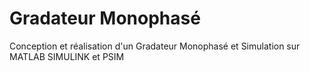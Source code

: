 # Gradateur Monophasé
Conception et réalisation d'un Gradateur Monophasé et Simulation sur MATLAB SIMULINK et PSIM 
